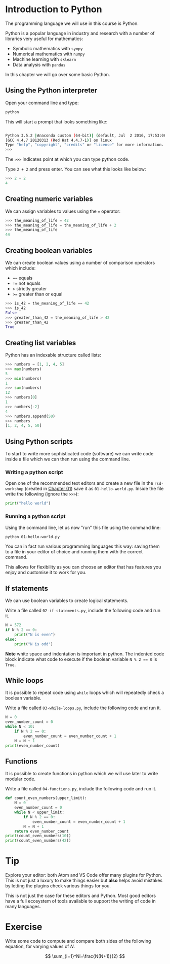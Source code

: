 # Introduction to Python

The programming language we will use in this course is Python.

Python is a popular language in industry and research with a number of libraries
very useful for mathematics:

- Symbolic mathematics with `sympy`
- Numerical mathematics with `numpy`
- Machine learning with `sklearn`
- Data analysis with `pandas`

In this chapter we will go over some basic Python.

## Using the Python interpreter

Open your command line and type:

```bash
python
```

This will start a prompt that looks something like:

```bash

Python 3.5.2 |Anaconda custom (64-bit)| (default, Jul  2 2016, 17:53:06) 
[GCC 4.4.7 20120313 (Red Hat 4.4.7-1)] on linux
Type "help", "copyright", "credits" or "license" for more information.
>>> 

```

The `>>>` indicates point at which you can type python code.

Type `2 + 2` and press enter. You can see what this looks like below:

```python
>>> 2 + 2
4

```

## Creating numeric variables

We can assign variables to values using the `=` operator:

```python
>>> the_meaning_of_life = 42
>>> the_meaning_of_life = the_meaning_of_life + 2
>>> the_meaning_of_life
44

```

## Creating boolean variables

We can create boolean values using a number of comparison operators which
include:

- `==` equals
- `!=` not equals
- `>` strictly greater
- `>=` greater than or equal

```python
>>> is_42 = the_meaning_of_life == 42
>>> is_42
False
>>> greater_than_42 = the_meaning_of_life > 42
>>> greater_than_42
True

```

## Creating list variables

Python has an indexable structure called lists:

```python
>>> numbers = [1, 2, 4, 5]
>>> max(numbers)
5
>>> min(numbers)
1
>>> sum(numbers)
12
>>> numbers[0]
1
>>> numbers[-2]
4
>>> numbers.append(50)
>>> numbers
[1, 2, 4, 5, 50]

```

## Using Python scripts

To start to write more sophisticated code (software) we can write code
inside a file which we can then run using the command line.

### Writing a python script

Open one of the recommended text editors and create a new file in the
`rsd-workshop` (created in [Chapter 01](../01/)) save it as `01-hello-world.py`.
Inside the file write the following (ignore the `>>>`):

```python
print("hello world")
```

### Running a python script

Using the command line, let us now "run" this file using the command line:

```bash
python 01-hello-world.py
```

You can in fact run various programming languages this way: saving them to a
file in your editor of choice and running them with the correct command.

This allows for flexibility as you can choose an editor that has features you
enjoy and customise it to work for you.

## If statements

We can use boolean variables to create logical statements.

Write a file called `02-if-statements.py`, include the following code and run
it.

```python
N = 572
if N % 2 == 0:
    print("N is even")
else:
    print("N is odd")

```

**Note** white space and indentation is important in python. The indented code
block indicate what code to execute if the boolean variable `N % 2 == 0` is
`True`.

## While loops

It is possible to repeat code using `while` loops which will repeatedly check a
boolean variable.

Write a file called `03-while-loops.py`, include the following code and run
it.

```python
N = 0
even_number_count = 0
while N < 10:
    if N % 2 == 0:
        even_number_count = even_number_count + 1
    N = N + 1
print(even_number_count)

```

## Functions

It is possible to create functions in python which we will use later to write
modular code.

Write a file called `04-functions.py`, include the following code and run it.

```python
def count_even_numbers(upper_limit):
    N = 0
    even_number_count = 0
    while N < upper_limit:
        if N % 2 == 0:
            even_number_count = even_number_count + 1
        N = N + 1
    return even_number_count
print(count_even_numbers(10))
print(count_even_numbers(42))


```

# Tip

Explore your editor: both Atom and VS Code offer many plugins for Python. This
is not just a luxury to make things easier but **also** helps avoid mistakes by
letting the plugins check various things for you.

This is not just the case for these editors and Python. Most good editors have a
full ecosystem of tools available to support the writing of code in many
languages.

# Exercise

Write some code to compute and compare both sides of the following equation, for
varying values of $N$.

$$
\sum_{i=1}^Ni=\frac{N(N+1)}{2}
$$
